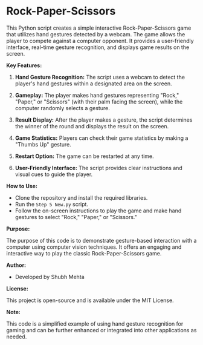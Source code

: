 # Rock-Paper-Scissors
This Python script creates a simple interactive Rock-Paper-Scissors game that utilizes hand gestures detected by a webcam. The game allows the player to compete against a computer opponent. It provides a user-friendly interface, real-time gesture recognition, and displays game results on the screen.

**Key Features:**

1. **Hand Gesture Recognition:** The script uses a webcam to detect the player's hand gestures within a designated area on the screen.

2. **Gameplay:** The player makes hand gestures representing "Rock," "Paper," or "Scissors" (with their palm facing the screen), while the computer randomly selects a gesture.

3. **Result Display:** After the player makes a gesture, the script determines the winner of the round and displays the result on the screen.

4. **Game Statistics:** Players can check their game statistics by making a "Thumbs Up" gesture.

5. **Restart Option:** The game can be restarted at any time.

6. **User-Friendly Interface:** The script provides clear instructions and visual cues to guide the player.

**How to Use:**

- Clone the repository and install the required libraries.
- Run the `Step 5 New.py` script.
- Follow the on-screen instructions to play the game and make hand gestures to select "Rock," "Paper," or "Scissors."

**Purpose:**

The purpose of this code is to demonstrate gesture-based interaction with a computer using computer vision techniques. It offers an engaging and interactive way to play the classic Rock-Paper-Scissors game.

**Author:**

- Developed by Shubh Mehta

**License:**

This project is open-source and is available under the MIT License.

**Note:**

This code is a simplified example of using hand gesture recognition for gaming and can be further enhanced or integrated into other applications as needed.
